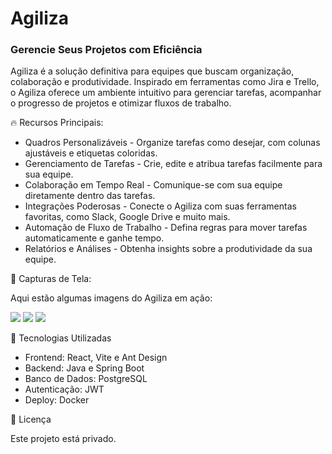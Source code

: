 # Agiliza
### Gerencie Seus Projetos com Eficiência

Agiliza é a solução definitiva para equipes que buscam organização, colaboração e produtividade. Inspirado em ferramentas como Jira e Trello, o Agiliza oferece um ambiente intuitivo para gerenciar tarefas, acompanhar o progresso de projetos e otimizar fluxos de trabalho.

🔥 Recursos Principais:
- Quadros Personalizáveis - Organize tarefas como desejar, com colunas ajustáveis e etiquetas coloridas. 
- Gerenciamento de Tarefas - Crie, edite e atribua tarefas facilmente para sua equipe. 
- Colaboração em Tempo Real - Comunique-se com sua equipe diretamente dentro das tarefas. 
- Integrações Poderosas - Conecte o Agiliza com suas ferramentas favoritas, como Slack, Google Drive e muito mais. 
- Automação de Fluxo de Trabalho - Defina regras para mover tarefas automaticamente e ganhe tempo. 
- Relatórios e Análises - Obtenha insights sobre a produtividade da sua equipe. 

📸 Capturas de Tela:  

Aqui estão algumas imagens do Agiliza em ação:  

![](https://dummyimage.com/150x150/ccc/000&text=This)
![](https://dummyimage.com/150x150/ccc/000&text=is)
![](https://dummyimage.com/150x150/ccc/000&text=Spartaaaaaa)

📌 Tecnologias Utilizadas
- Frontend: React, Vite e Ant Design
- Backend: Java e Spring Boot
- Banco de Dados: PostgreSQL
- Autenticação: JWT
- Deploy: Docker

📄 Licença  

 Este projeto está privado.
